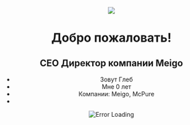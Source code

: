 <div align="center"> <img src="https://i.ibb.co/t8qFxnN/tenor.gif"> <h1>Добро пожаловать!</h1> <h2>CEO Директор компании Meigo</h2>

  <ul> <li> Зовут Глеб </li> <li> Мне 0 лет </li> <li> Компании: Meigo, McPure </li> <li></li> </ul>
  
![Error Loading](https://i.ytimg.com/vi/_Vjm1b3_aj0/maxresdefault.jpg)
